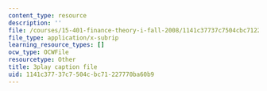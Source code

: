 ```yaml
---
content_type: resource
description: ''
file: /courses/15-401-finance-theory-i-fall-2008/1141c37737c7504cbc71227770ba60b9_U03Md5enU-0.vtt
file_type: application/x-subrip
learning_resource_types: []
ocw_type: OCWFile
resourcetype: Other
title: 3play caption file
uid: 1141c377-37c7-504c-bc71-227770ba60b9
---
```

